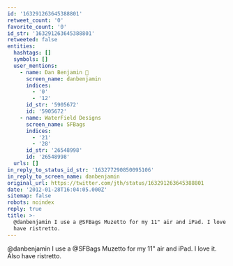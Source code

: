 ```yaml
---
id: '163291263645388801'
retweet_count: '0'
favorite_count: '0'
id_str: '163291263645388801'
retweeted: false
entities:
  hashtags: []
  symbols: []
  user_mentions:
    - name: Dan Benjamin 👻
      screen_name: danbenjamin
      indices:
        - '0'
        - '12'
      id_str: '5905672'
      id: '5905672'
    - name: WaterField Designs
      screen_name: SFBags
      indices:
        - '21'
        - '28'
      id_str: '26548998'
      id: '26548998'
  urls: []
in_reply_to_status_id_str: '163277290850095106'
in_reply_to_screen_name: danbenjamin
original_url: https://twitter.com/jth/status/163291263645388801
date: '2012-01-28T16:04:05.000Z'
sitemap: false
robots: noindex
reply: true
title: >-
  @danbenjamin I use a @SFBags Muzetto for my 11" air and iPad. I love it. Also
  have ristretto.
---
```


@danbenjamin I use a @SFBags Muzetto for my 11" air and iPad. I love it. Also have ristretto.